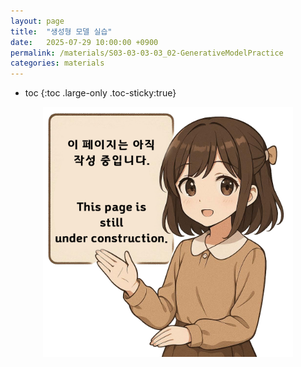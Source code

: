 ```yaml
---
layout: page
title:  "생성형 모델 실습"
date:   2025-07-29 10:00:00 +0900
permalink: /materials/S03-03-03-03_02-GenerativeModelPractice
categories: materials
---
```

* toc
{:toc .large-only .toc-sticky:true}


<div class="insert-image" style="text-align: center;">
    <img style="width: 400px;" src="/assets/img/PagePreparing.png">
</div>